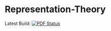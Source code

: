 Representation-Theory
=====================


Latest Build: [![PDF Status](https://www.sharelatex.com/github/repos/kasperpeulen/Representation-Theory/builds/latest/badge.svg)](https://www.sharelatex.com/github/repos/kasperpeulen/Representation-Theory/builds/latest/output.pdf)
